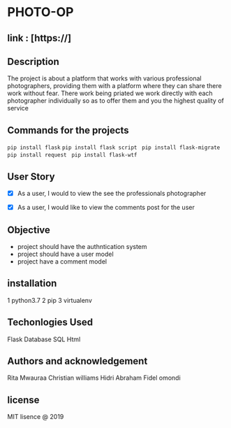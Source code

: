 # PHOTO-OP

## link : [https://]



## Description 
The project  is about   a platform that works with various  professional photographers, providing them with a platform where  they can share there work without fear. There work being priated we work directly with each photographer individually so as to offer them and you the highest quality of service
## Commands for the projects

```pip install flask```
```pip install flask script```
``` pip install flask-migrate```
``` pip install request```
``` pip install flask-wtf```

## User Story
- [X]  As a user, I would to view the see the professionals photographer

- [x] As a user, I would like to view the comments post for the user 

## Objective 
 * project should have the authntication system 
 * project should have a user model
 * project have a comment model

## installation
1 python3.7
2 pip
3 virtualenv

## Techonlogies Used

Flask
Database
SQL
Html

## Authors and acknowledgement
Rita Mwauraa
Christian williams
Hidri Abraham 
Fidel omondi

## license
MIT lisence @ 2019 
